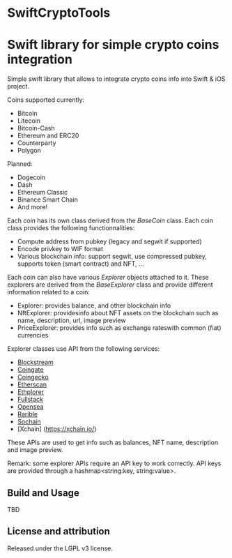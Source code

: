 # SwiftCryptoTools
# Swift library for simple crypto coins integration

Simple swift library that allows to integrate crypto coins info into Swift & iOS project.

Coins supported currently:
* Bitcoin
* Litecoin
* Bitcoin-Cash
* Ethereum and ERC20
* Counterparty
* Polygon

Planned:
* Dogecoin
* Dash
* Ethereum Classic
* Binance Smart Chain
* And more!

Each *coin* has its own class derived from the *BaseCoin* class. 
Each coin class provides the following functionnalities:
* Compute address from pubkey (legacy and segwit if supported)
* Encode privkey to WIF format
* Various blockchain info: support segwit, use compressed pubkey, supports token (smart contract) and NFT, ...

Each coin can also have various *Explorer* objects attached to it. 
These explorers are derived from the *BaseExplorer* class and provide different information related to a coin:
* Explorer: provides balance, and other blockchain info
* NftExplorer: providesinfo about NFT assets on the blockchain such as name, description, url, image preview
* PriceExplorer: provides info such as exchange rateswith common (fiat) currencies

Explorer classes use API from the following services:
* [Blockstream](https://blockstream.com/)
* [Coingate](https://coingate.com/)
* [Coingecko](https://www.coingecko.com/)
* [Etherscan](https://etherscan.io/)
* [Ethplorer](https://ethplorer.io)
* [Fullstack](https://fullstack.cash/)
* [Opensea](https://opensea.io/)
* [Rarible](https://rarible.com/)
* [Sochain](https://sochain.com/)
* [Xchain] (https://xchain.io/)

These APIs are used to get info such as balances, NFT name, description and image preview.

Remark: some explorer APIs require an API key to work correctly. API keys are provided through a hashmap<string:key, string:value>.

## Build and Usage

TBD

## License and attribution

Released under the LGPL v3 license.
